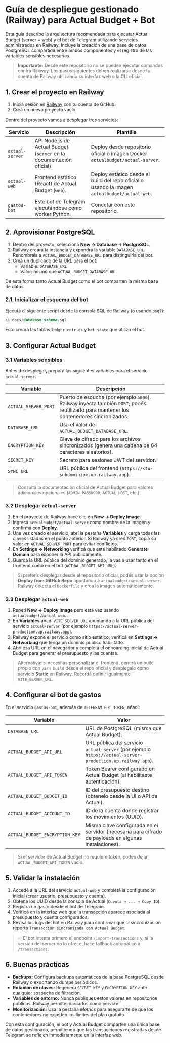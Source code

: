 # Guía de despliegue gestionado (Railway) para Actual Budget + Bot

Esta guía describe la arquitectura recomendada para ejecutar Actual Budget (server + web) y el bot de Telegram utilizando servicios administrados en Railway. Incluye la creación de una base de datos PostgreSQL compartida entre ambos componentes y el registro de las variables sensibles necesarias.

> **Importante:** Desde este repositorio no se pueden ejecutar comandos contra Railway. Los pasos siguientes deben realizarse desde tu cuenta de Railway utilizando su interfaz web o la CLI oficial.

## 1. Crear el proyecto en Railway

1. Iniciá sesión en [Railway](https://railway.app) con tu cuenta de GitHub.
2. Creá un nuevo proyecto vacío.

Dentro del proyecto vamos a desplegar tres servicios:

| Servicio | Descripción | Plantilla |
|----------|-------------|-----------|
| `actual-server` | API Node.js de Actual Budget (`server` en la documentación oficial). | Deploy desde repositorio oficial o imagen Docker `actualbudget/actual-server`. |
| `actual-web` | Frontend estático (React) de Actual Budget (`web`). | Deploy estático desde el build del repo oficial o usando la imagen `actualbudget/actual-web`. |
| `gastos-bot` | Este bot de Telegram ejecutándose como worker Python. | Conectar con este repositorio. |

## 2. Aprovisionar PostgreSQL

1. Dentro del proyecto, seleccioná **New → Database → PostgreSQL**.
2. Railway creará la instancia y expondrá la variable `DATABASE_URL`. Renombrala a `ACTUAL_BUDGET_DATABASE_URL` para distinguirla del bot.
3. Creá un duplicado de la URL para el bot:
   - Variable: `DATABASE_URL`
   - Valor: mismo que `ACTUAL_BUDGET_DATABASE_URL`

De esta forma tanto Actual Budget como el bot comparten la misma base de datos.

### 2.1. Inicializar el esquema del bot

Ejecutá el siguiente script desde la consola SQL de Railway (o usando `psql`):

```sql
\i docs/database-schema.sql
```

Esto creará las tablas `ledger_entries` y `bot_state` que utiliza el bot.

## 3. Configurar Actual Budget

### 3.1 Variables sensibles

Antes de desplegar, prepará las siguientes variables para el servicio `actual-server`:

| Variable | Descripción |
|----------|-------------|
| `ACTUAL_SERVER_PORT` | Puerto de escucha (por ejemplo `5006`). Railway inyecta también `PORT`; podés reutilizarlo para mantener los contenedores sincronizados. |
| `DATABASE_URL` | Usa el valor de `ACTUAL_BUDGET_DATABASE_URL`. |
| `ENCRYPTION_KEY` | Clave de cifrado para los archivos sincronizados (genera una cadena de 64 caracteres aleatorios). |
| `SECRET_KEY` | Secreto para sesiones JWT del servidor. |
| `SYNC_URL` | URL pública del frontend (`https://<tu-subdominio>.up.railway.app`). |

> Consultá la documentación oficial de Actual Budget para valores adicionales opcionales (`ADMIN_PASSWORD`, `ACTUAL_HOST`, etc.).

### 3.2 Desplegar `actual-server`

1. En el proyecto de Railway hacé clic en **New → Deploy Image**.
2. Ingresá `actualbudget/actual-server` como nombre de la imagen y confirmá con **Deploy**.
3. Una vez creado el servicio, abrí la pestaña **Variables** y cargá todas las claves listadas en el punto anterior. Si Railway ya creó `PORT`, copiá su valor en `ACTUAL_SERVER_PORT` para evitar conflictos.
4. En **Settings → Networking** verificá que esté habilitado **Generate Domain** para exponer la API públicamente.
5. Guardá la URL pública del dominio generado; la vas a usar tanto en el frontend como en el bot (`ACTUAL_BUDGET_API_URL`).

> Si preferís desplegar desde el repositorio oficial, podés usar la opción **Deploy from GitHub Repo** apuntando a `actualbudget/actual-server`. Railway detecta el `Dockerfile` y crea la imagen automáticamente.

### 3.3 Desplegar `actual-web`

1. Repetí **New → Deploy Image** pero esta vez usando `actualbudget/actual-web`.
2. En **Variables** añadí `VITE_SERVER_URL` apuntando a la URL pública del servicio `actual-server` (por ejemplo `https://actual-server-production.up.railway.app`).
3. Railway expone el servicio como sitio estático; verificá en **Settings → Networking** que tenga un dominio público habilitado.
4. Abrí esa URL en el navegador y completá el onboarding inicial de Actual Budget para generar el presupuesto y las cuentas.

> Alternativa: si necesitás personalizar el frontend, generá un build propio con `yarn build` desde el repo oficial y desplegalo como servicio **Static** en Railway. Recordá definir igualmente `VITE_SERVER_URL`.

## 4. Configurar el bot de gastos

En el servicio `gastos-bot`, además de `TELEGRAM_BOT_TOKEN`, añadí:

| Variable | Valor |
|----------|-------|
| `DATABASE_URL` | URL de PostgreSQL (misma que Actual Budget). |
| `ACTUAL_BUDGET_API_URL` | URL pública del servicio `actual-server` (por ejemplo `https://actual-server-production.up.railway.app`). |
| `ACTUAL_BUDGET_API_TOKEN` | Token Bearer configurado en Actual Budget (si habilitaste autenticación). |
| `ACTUAL_BUDGET_BUDGET_ID` | ID del presupuesto destino (obtenelo desde la UI o API de Actual). |
| `ACTUAL_BUDGET_ACCOUNT_ID` | ID de la cuenta donde registrar los movimientos (UUID). |
| `ACTUAL_BUDGET_ENCRYPTION_KEY` | Misma clave configurada en el servidor (necesaria para cifrado de payloads en algunas instalaciones). |

> Si el servidor de Actual Budget no requiere token, podés dejar `ACTUAL_BUDGET_API_TOKEN` vacío.

## 5. Validar la instalación

1. Accedé a la URL del servicio `actual-web` y completá la configuración inicial (crear usuario, presupuesto y cuenta).
2. Obtené los UUID desde la consola de Actual (`Cuenta → ... → Copy ID`).
3. Registrá un gasto desde el bot de Telegram.
4. Verificá en la interfaz web que la transacción aparece asociada al presupuesto y cuenta configurados.
5. Revisá los logs del bot en Railway para confirmar que la sincronización reporta `Transacción sincronizada con Actual Budget`.

> ✅ El bot intenta primero el endpoint `/import-transactions` y, si la versión del server no lo ofrece, hace fallback automático a `/transactions`.

## 6. Buenas prácticas

- **Backups:** Configurá backups automáticos de la base PostgreSQL desde Railway o exportando dumps periódicos.
- **Rotación de claves:** Regenerá `SECRET_KEY` y `ENCRYPTION_KEY` ante cualquier sospecha de filtración.
- **Variables de entorno:** Nunca publiques estos valores en repositorios públicos. Railway permite marcarlos como `private`.
- **Monitorización:** Usa la pestaña *Metrics* para asegurarte de que los contenedores no exceden los límites del plan gratuito.

Con esta configuración, el bot y Actual Budget comparten una única base de datos gestionada, permitiendo que las transacciones registradas desde Telegram se reflejen inmediatamente en la interfaz web.
